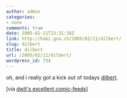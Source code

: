 ```yaml
---
author: admin
categories:
- none
comments: true
date: 2005-02-11T13:31:38Z
link: http://habi.gna.ch/2005/02/11/dilbert/
slug: dilbert
title: dilbert
url: /2005/02/11/dilbert/
wordpress_id: 734
---
```


oh, and i really got a kick out of todays [dilbert](http://www.dilbert.com/comics/dilbert/archive/dilbert-20050211.html). 



[via [dwlt's excellent comic-feeds](http://dwlt.net/tapestry/)]

